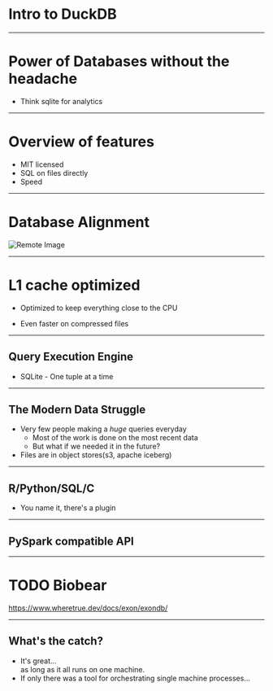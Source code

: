 # Intro to DuckDB

---

# Power of Databases without the headache

- Think sqlite for analytics

---

# Overview of features

- MIT licensed
- SQL on files directly
- Speed
<!-- - You can dodge some of the pandas syntax madness -->

---

# Database Alignment

![Remote Image](https://imgopt.infoq.com/articles/analytical-data-management-duckdb/en/resources/21figure-2-1686238750825.jpg)

---

# L1 cache optimized

- Optimized to keep everything close to the CPU
<!-- Avoids memory and disk -->
- Even faster on compressed files

---

## Query Execution Engine

- SQLite - One tuple at a time
<!-- TODO Find this graphic in a high quality-->

---

## The Modern Data Struggle

- Very few people making a _huge_ queries everyday
  <!-- - Big data is dead -->
  - Most of the work is done on the most recent data
  <!-- Think samples that you've run in the past month -->
  - But what if we needed it in the future?
  <!-- Data hoarders -->
- Files are in object stores(s3, apache iceberg)
<!-- Bioinformaticians love files -->

---

## R/Python/SQL/C

- You name it, there's a plugin

---

## PySpark compatible API

---

# TODO Biobear

https://www.wheretrue.dev/docs/exon/exondb/

---

## What's the catch?

<v-clicks>

- It's great... <div v-click>as long as it all runs on one machine.</div>
- If only there was a tool for orchestrating single machine processes...

</v-clicks>
